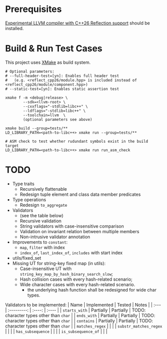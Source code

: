 # Prerequisites
[Experimental LLVM compiler with C++26 Reflection support](https://github.com/bloomberg/clang-p2996/tree/p2996) should be installed.

# Build & Run Test Cases
This project uses [XMake](https://xmake.io) as build system.
```
# Optional parameters:
# --full-header-test=[yn]: Enables full header test
#   (e.g. <reflect_cpp26/module.hpp> is included instead of <reflect_cpp26/module/component.hpp>)
# --static-test=[yn]: Enables static assertion test

xmake f -m <debug|release> \
        --sdk=<llvm-root> \
        --cxxflags="-stdlib=libc++" \
        --ldflags="-stdlib=libc++" \
        --toolchain=llvm  \
        (optional parameters see above)

xmake build --group=tests/**
LD_LIBRARY_PATH=<path-to-libc++> xmake run --group=tests/**

# ASM check to test whether rudundant symbols exist in the build target
LD_LIBRARY_PATH=<path-to-libc++> xmake run run_asm_check
```

# TODO
* Type traits
  * Recursively flattenable
  * Redesign tuple element and class data member predicates
* Type operations
  * Redesign `to_aggregate`
* Validators
  * (see the table below)
  * Recursive validation
  * String validators with case-insensitive comparison
  * Validation on invariant relation between multiple members
  * Non-intrusive validator annotation
* Improvements to `constant`:
  * `map`, `filter` with index
  * `index_of`, `last_index_of`, `includes` with start index
* utils/fixed_set
* Missing UT for string-key fixed map (in utils):
  * Case-insensitive UT with `string_key_map_by_hash_binary_search_slow`;
  * Hash collision cases with every hash-related scenario;
  * Wide character cases with every hash-related scenario.
    * the underlying hash function shall be redesigned for wide char types.

Validators to be implemented:
| Name | Implemented | Tested | Notes |
| :--- | :---------: | :----: | :---- |
| `starts_with` | Partially | Partially | TODO: character types other than `char` |
| `ends_with` | Partially | Partially | TODO: character types other than `char` |
| `contains` | Partially | Partially | TODO: character types other than `char` |
| `matches_regex` | | |
| `substr_matches_regex` | | |
| `has_subsequence` | | |
| `is_subsequence_of` | | |
